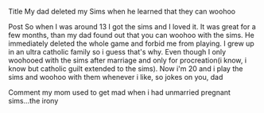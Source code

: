 Title
My dad deleted my Sims when he learned that they can woohoo

Post
So when I was around 13 I got the sims and I loved it. It was great for a few months, than my dad found out that you can woohoo with the sims. He immediately deleted the whole game and forbid me from playing. I grew up in an ultra catholic family so i guess that's why. Even though I only woohooed with the sims after marriage and only for procreation(i know, i know but catholic guilt extended to the sims). Now i'm 20 and i play the sims and woohoo with them whenever i like, so jokes on you, dad

Comment
my mom used to get mad when i had unmarried pregnant sims...the irony

